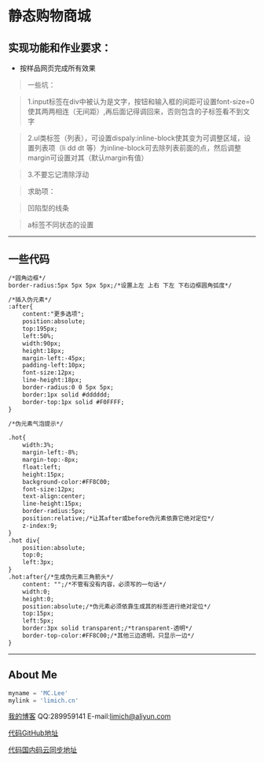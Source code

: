 
# 静态购物商城

## 实现功能和作业要求：
 - 按样品网页完成所有效果
 > 一些坑：

 > 1.input标签在div中被认为是文字，按钮和输入框的间距可设置font-size=0使其两两相连（无间距）,再后面记得调回来，否则包含的子标签看不到文字

 > 2.ul类标签（列表），可设置dispaly:inline-block使其变为可调整区域，设置列表项（li dd dt 等）为inline-block可去除列表前面的点，然后调整margin可设置对其（默认margin有值）

 > 3.不要忘记清除浮动<div style="clear:both"></div>

 > 求助项：

 > 凹陷型的线条

 > a标签不同状态的设置
-------

## 一些代码

```html
/*圆角边框*/
border-radius:5px 5px 5px 5px;/*设置上左 上右 下左 下右边框圆角弧度*/

/*插入伪元素*/
:after{
    content:"更多选项";
    position:absolute;
    top:195px;
    left:50%;
    width:90px;
    height:18px;
    margin-left:-45px;
    padding-left:10px;
    font-size:12px;
    line-height:18px;
    border-radius:0 0 5px 5px;
    border:1px solid #dddddd;
    border-top:1px solid #F0FFFF;
}

/*伪元素气泡提示*/

.hot{
    width:3%;
    margin-left:-8%;
    margin-top:-8px;
    float:left;
    height:15px;
    background-color:#FF8C00;
    font-size:12px;
    text-align:center;
    line-height:15px;
    border-radius:5px;
    position:relative;/*让其after或before伪元素依靠它绝对定位*/
    z-index:9;
}
.hot div{
    position:absolute;
    top:0;
    left:3px;
}
.hot:after{/*生成伪元素三角箭头*/
    content: "";/*不管有没有内容，必须写的一句话*/
    width:0;
    height:0;
    position:absolute;/*伪元素必须依靠生成其的标签进行绝对定位*/
    top:15px;
    left:5px;
    border:3px solid transparent;/*transparent-透明*/
    border-top-color:#FF8C00;/*其他三边透明，只显示一边*/
}
```



------

## About Me
```python
myname = 'MC.Lee'
mylink = 'limich.cn'
```
[我的博客](https://limich.cn)
QQ:289959141
E-mail:limich@aliyun.com

[代码GitHub地址](https://github.com/limingchang/python_study_task.git)

[代码国内码云同步地址](https://git.oschina.net/limich/python_study.git)
